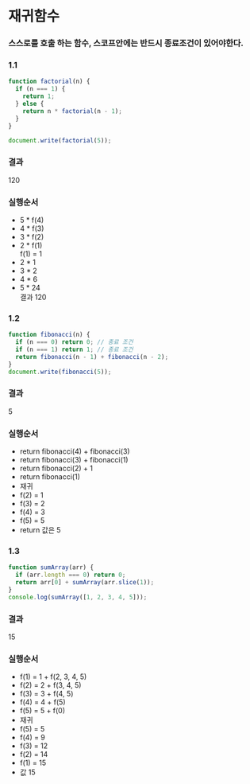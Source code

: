 # 재귀함수

### 스스로를 호출 하는 함수, 스코프안에는 반드시 종료조건이 있어야한다.

### 1.1

```js
function factorial(n) {
  if (n === 1) {
    return 1;
  } else {
    return n * factorial(n - 1);
  }
}

document.write(factorial(5));
```

### 결과

120

### 실행순서

- 5 \* f(4)
- 4 \* f(3)
- 3 \* f(2)
- 2 \* f(1)<br>
  f(1) = 1
- 2 \* 1
- 3 \* 2
- 4 \* 6
- 5 \* 24<br>
  결과 120

### 1.2

```js
function fibonacci(n) {
  if (n === 0) return 0; // 종료 조건
  if (n === 1) return 1; // 종료 조건
  return fibonacci(n - 1) + fibonacci(n - 2);
}
document.write(fibonacci(5));
```

### 결과

5

### 실행순서

- return fibonacci(4) + fibonacci(3)
- return fibonacci(3) + fibonacci(1)
- return fibonacci(2) + 1
- return fibonacci(1)
- 재귀
- f(2) = 1
- f(3) = 2
- f(4) = 3
- f(5) = 5
- return 값은 5

### 1.3

```js
function sumArray(arr) {
  if (arr.length === 0) return 0;
  return arr[0] + sumArray(arr.slice(1));
}
console.log(sumArray([1, 2, 3, 4, 5]));
```

### 결과

15

### 실행순서

- f(1) = 1 + f(2, 3, 4, 5)
- f(2) = 2 + f(3, 4, 5)
- f(3) = 3 + f(4, 5)
- f(4) = 4 + f(5)
- f(5) = 5 + f(0)
- 재귀
- f(5) = 5
- f(4) = 9
- f(3) = 12
- f(2) = 14
- f(1) = 15
- 값 15
